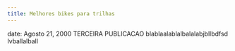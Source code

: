 ```yaml
---
title: Melhores bikes para trilhas
---
```


date: Agosto 21, 2000
TERCEIRA PUBLICACAO
blablaalablalbalalabjbllbdfsd
lvballalball

